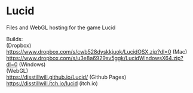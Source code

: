 # Lucid
Files and WebGL hosting for the game Lucid

Builds: <br/>
(Dropbox)
<br/>
https://www.dropbox.com/s/cwb528dyskkjuok/LucidOSX.zip?dl=0 (Mac) <br/>
https://www.dropbox.com/s/u3e8a6929sv5ggk/LucidWindowsX64.zip?dl=0 (Windows) <br/>
(WebGL) <br/>
https://disstillwill.github.io/Lucid/ (Github Pages) <br/>
https://disstillwill.itch.io/lucid (itch.io)
